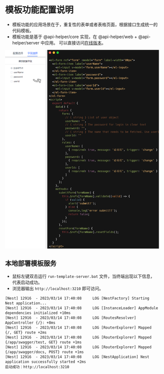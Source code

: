 # 模板功能配置说明

* 模板功能的应用场景在于，重复性的表单或者表格页面，根据接口生成统一的代码模板。
* 模板功能是基于 @api-helper/core 实现，在 @api-helper/web + @api-helper/server 中应用。
可以直接访问[在线版本](https://web-apih.andou.live)。

![表单模板代码](img/form-code.png)

## 本地部署模板服务
* 鼠标左键双击运行 `run-template-server.bat` 文件，当终端出现以下信息，代表启动成功。
* 浏览器输出 `http://localhost:3210` 即可访问。
```shell
[Nest] 12916  - 2023/03/14 17:40:08     LOG [NestFactory] Starting Nest application...
[Nest] 12916  - 2023/03/14 17:40:08     LOG [InstanceLoader] AppModule dependencies initialized +10ms
[Nest] 12916  - 2023/03/14 17:40:08     LOG [RoutesResolver] AppController {/}: +8ms
[Nest] 12916  - 2023/03/14 17:40:08     LOG [RouterExplorer] Mapped {/, GET} route +2ms
[Nest] 12916  - 2023/03/14 17:40:08     LOG [RouterExplorer] Mapped {/app/swagger/test, GET} route +1ms
[Nest] 12916  - 2023/03/14 17:40:08     LOG [RouterExplorer] Mapped {/app/swagger/docs, POST} route +1ms
[Nest] 12916  - 2023/03/14 17:40:08     LOG [NestApplication] Nest application successfully started +2ms
启动成功：http://localhost:3210
```
